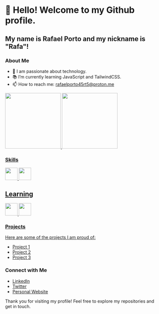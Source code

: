 # 👋 Hello! Welcome to my Github profile.

## My name is Rafael Porto and my nickname is "Rafa"!

### About Me
- 🌟 I am passionate about technology.
- 📚 I’m currently learning JavaScript and TailwindCSS.
- 📫 How to reach me: rafaelporto45rt5@proton.me

<div>
<a href="https://github.com/rafa-porto">
<img loading="lazy" height="180em" src="https://github-readme-stats.vercel.app/api/top-langs/?username=seu-usuário-aqui&layout=compact&langs_count=7&theme=dracula"/>
<img loading="lazy" height="180em" src="https://github-readme-stats.vercel.app/api?username=seu-usuário-aqui&show_icons=true&theme=dracula&include_all_commits=true&count_private=true"/>
</div>

### Skills

<img src="https://cdn.jsdelivr.net/gh/devicons/devicon@latest/icons/html5/html5-original.svg" width="40" height="40" /> <img src="https://cdn.jsdelivr.net/gh/devicons/devicon@latest/icons/css3/css3-original.svg" width="40" height="40" />


## Learning

<img src="https://cdn.jsdelivr.net/gh/devicons/devicon@latest/icons/javascript/javascript-original.svg" width="40" height="40" /> <img src="https://cdn.jsdelivr.net/gh/devicons/devicon@latest/icons/tailwindcss/tailwindcss-original.svg" width="40" height="40" />


### Projects
Here are some of the projects I am proud of:

- [Project 1](link_to_project_1)
- [Project 2](link_to_project_2)
- [Project 3](link_to_project_3)

### Connect with Me
- [LinkedIn](link_to_linkedin)
- [Twitter](link_to_twitter)
- [Personal Website](link_to_website)

Thank you for visiting my profile! Feel free to explore my repositories and get in touch.
